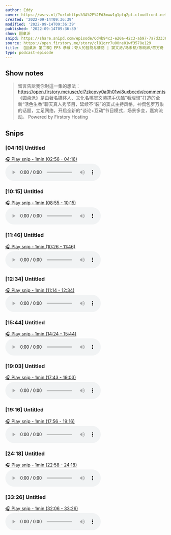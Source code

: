 ```yaml
---
author: Eddy
cover: https://wsrv.nl/?url=https%3A%2F%2Fd3mww1g1pfq2pt.cloudfront.net%2FAvatar%2Fcl7zkcpvy0a0h01wi8uxbccdv%2F1666234585141.jpg&w=200&h=200
created: '2022-09-14T09:36:39'
modified: '2022-09-14T09:36:39'
published: '2022-09-14T09:36:39'
show: 圆桌派
snipd: https://share.snipd.com/episode/6d4b94c3-e20a-42c3-ab97-7a7d3336c495
source: https://open.firstory.me/story/cl81qrr7u00ne01wf3578e129
title: 【圆桌派 第二季】EP3 恭维：夸人的智商与情商 | 窦文涛/马未都/陈晓卿/蒋方舟 | 优酷纪实 YOUKU DOCUMENTARY
type: podcast-episode
---
```



## Show notes
> 留言告訴我你對這一集的想法：  https://open.firstory.me/user/cl7zkcpvy0a0h01wi8uxbccdv/comments   《圆桌派》是由著名媒体人、文化名嘴窦文涛携手优酷“看理想”打造的全新“活色生香”聊天真人秀节目，延续不“装”的窦式主持风格，神侃包罗万象的话题，立足网络，开启全新的“谈论+互动”节目模式，场景多变，嘉宾流动。
> Powered by  Firstory Hosting

## Snips
### [04:16] Untitled
[🎧 Play snip - 1min️ (02:56 - 04:16)](https://share.snipd.com/snip/3f0c9761-24a5-425f-979d-68097a3c1a62)
<audio controls> <source src="https://backend.endpoints.firstory-709db.cloud.goog/play.mp3?url=https%3A%2F%2Fd3mww1g1pfq2pt.cloudfront.net%2FRecord%2Fcl7zkcpvy0a0h01wi8uxbccdv%2Fcl81qrr7u00nf01wfgdyk5dxt.mp3%3Fv%3D1663167239730#t=02:56,04:16"> </audio>
### [10:15] Untitled
[🎧 Play snip - 1min️ (08:55 - 10:15)](https://share.snipd.com/snip/237204d5-729d-4800-ad79-f55ba163de05)
<audio controls> <source src="https://backend.endpoints.firstory-709db.cloud.goog/play.mp3?url=https%3A%2F%2Fd3mww1g1pfq2pt.cloudfront.net%2FRecord%2Fcl7zkcpvy0a0h01wi8uxbccdv%2Fcl81qrr7u00nf01wfgdyk5dxt.mp3%3Fv%3D1663167239730#t=08:55,10:15"> </audio>
### [11:46] Untitled
[🎧 Play snip - 1min️ (10:26 - 11:46)](https://share.snipd.com/snip/9cc40c80-22b3-4301-9e41-aa21979be8e1)
<audio controls> <source src="https://backend.endpoints.firstory-709db.cloud.goog/play.mp3?url=https%3A%2F%2Fd3mww1g1pfq2pt.cloudfront.net%2FRecord%2Fcl7zkcpvy0a0h01wi8uxbccdv%2Fcl81qrr7u00nf01wfgdyk5dxt.mp3%3Fv%3D1663167239730#t=10:26,11:46"> </audio>
### [12:34] Untitled
[🎧 Play snip - 1min️ (11:14 - 12:34)](https://share.snipd.com/snip/37b33825-6a90-45c7-a665-6af25eec8f1a)
<audio controls> <source src="https://backend.endpoints.firstory-709db.cloud.goog/play.mp3?url=https%3A%2F%2Fd3mww1g1pfq2pt.cloudfront.net%2FRecord%2Fcl7zkcpvy0a0h01wi8uxbccdv%2Fcl81qrr7u00nf01wfgdyk5dxt.mp3%3Fv%3D1663167239730#t=11:14,12:34"> </audio>
### [15:44] Untitled
[🎧 Play snip - 1min️ (14:24 - 15:44)](https://share.snipd.com/snip/f23a5c7b-ca25-41bf-bfe8-a9b41f74093f)
<audio controls> <source src="https://backend.endpoints.firstory-709db.cloud.goog/play.mp3?url=https%3A%2F%2Fd3mww1g1pfq2pt.cloudfront.net%2FRecord%2Fcl7zkcpvy0a0h01wi8uxbccdv%2Fcl81qrr7u00nf01wfgdyk5dxt.mp3%3Fv%3D1663167239730#t=14:24,15:44"> </audio>
### [19:03] Untitled
[🎧 Play snip - 1min️ (17:43 - 19:03)](https://share.snipd.com/snip/f606fa74-bd7a-4fc6-8d68-3703405a33fe)
<audio controls> <source src="https://backend.endpoints.firstory-709db.cloud.goog/play.mp3?url=https%3A%2F%2Fd3mww1g1pfq2pt.cloudfront.net%2FRecord%2Fcl7zkcpvy0a0h01wi8uxbccdv%2Fcl81qrr7u00nf01wfgdyk5dxt.mp3%3Fv%3D1663167239730#t=17:43,19:03"> </audio>
### [19:16] Untitled
[🎧 Play snip - 1min️ (17:56 - 19:16)](https://share.snipd.com/snip/67916cf5-d5cc-4401-989a-f2bc96316fb7)
<audio controls> <source src="https://backend.endpoints.firstory-709db.cloud.goog/play.mp3?url=https%3A%2F%2Fd3mww1g1pfq2pt.cloudfront.net%2FRecord%2Fcl7zkcpvy0a0h01wi8uxbccdv%2Fcl81qrr7u00nf01wfgdyk5dxt.mp3%3Fv%3D1663167239730#t=17:56,19:16"> </audio>
### [24:18] Untitled
[🎧 Play snip - 1min️ (22:58 - 24:18)](https://share.snipd.com/snip/d6ddbc52-6482-4b82-8ac2-d9704e9c83e8)
<audio controls> <source src="https://backend.endpoints.firstory-709db.cloud.goog/play.mp3?url=https%3A%2F%2Fd3mww1g1pfq2pt.cloudfront.net%2FRecord%2Fcl7zkcpvy0a0h01wi8uxbccdv%2Fcl81qrr7u00nf01wfgdyk5dxt.mp3%3Fv%3D1663167239730#t=22:58,24:18"> </audio>
### [33:26] Untitled
[🎧 Play snip - 1min️ (32:06 - 33:26)](https://share.snipd.com/snip/c1936fb9-1e56-4b75-a98b-7850e6abe72a)
<audio controls> <source src="https://backend.endpoints.firstory-709db.cloud.goog/play.mp3?url=https%3A%2F%2Fd3mww1g1pfq2pt.cloudfront.net%2FRecord%2Fcl7zkcpvy0a0h01wi8uxbccdv%2Fcl81qrr7u00nf01wfgdyk5dxt.mp3%3Fv%3D1663167239730#t=32:06,33:26"> </audio>
